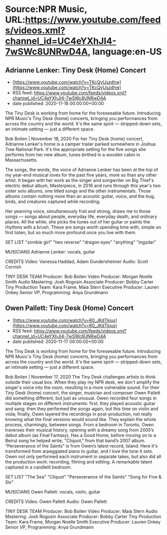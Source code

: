 # Source:NPR Music, URL:https://www.youtube.com/feeds/videos.xml?channel_id=UC4eYXhJI4-7wSWc8UNRwD4A, language:en-US

## Adrianne Lenker: Tiny Desk (Home) Concert
 - [https://www.youtube.com/watch?v=TKcQyUszdhw](https://www.youtube.com/watch?v=TKcQyUszdhw)
 - RSS feed: https://www.youtube.com/feeds/videos.xml?channel_id=UC4eYXhJI4-7wSWc8UNRwD4A
 - date published: 2020-11-18 00:00:00+00:00

The Tiny Desk is working from home for the foreseeable future. Introducing NPR Music's Tiny Desk (home) concerts, bringing you performances from across the country and the world. It's the same spirit — stripped-down sets, an intimate setting — just a different space.

Bob Boilen | November 18, 2020
For her Tiny Desk (home) concert, Adrianne Lenker's home is a camper trailer parked somewhere in Joshua Tree National Park. It's the appropriate setting for the five songs she performs from her new album, tunes birthed in a wooden cabin in Massachusetts.

The songs, the words, the voice of Adrianne Lenker has been at the top of my year-end musical loves for the past five years, more so than any other artist. It began with her work as the singer and songwriter on Big Thief's electric debut album, Masterpiece, in 2016 and runs through this year's two sister solo albums, one titled songs and the other instrumentals. Those albums contain nothing more than an acoustic guitar, voice, and the bug, birds, and creatures captured while recording.

Her yearning voice, simultaneously frail and strong, draws me to those songs — songs about people, everyday life, everyday death, and ordinary places. All the while, she picks the tunes out of her guitar or paints the rhythms with a brush. These are songs worth spending time with, simple on first listen, but so much more profound once you live with them. 

SET LIST
    "zombie girl"
    "two reverse"
    "dragon eyes"
    "anything"
    "ingydar"

MUSICIANS
    Adrianne Lenker: vocals, guitar

CREDITS
    Video: Vanessa Haddad, Adam Gundersheimer
    Audio: Scott Cornish

TINY DESK TEAM
    Producer: Bob Boilen
    Video Producer: Morgan Noelle Smith
    Audio Mastering: Josh Rogosin
    Associate Producer: Bobby Carter
    Tiny Production Team: Kara Frame, Maia Stern
    Executive Producer: Lauren Onkey
    Senior VP, Programming: Anya Grundmann

## Owen Pallett: Tiny Desk (Home) Concert
 - [https://www.youtube.com/watch?v=R0_JKdTkjus](https://www.youtube.com/watch?v=R0_JKdTkjus)
 - RSS feed: https://www.youtube.com/feeds/videos.xml?channel_id=UC4eYXhJI4-7wSWc8UNRwD4A
 - date published: 2020-11-17 00:00:00+00:00

The Tiny Desk is working from home for the foreseeable future. Introducing NPR Music's Tiny Desk (home) concerts, bringing you performances from across the country and the world. It's the same spirit — stripped-down sets, an intimate setting — just a different space.

Bob Boilen | November 17, 2020
The Tiny Desk challenges artists to think outside their usual box. When they play my NPR desk, we don't amplify the singer's voice into the room, resulting in a more vulnerable sound. For their Tiny Desk (home) concert, the singer, musician and composer Owen Pallett did something different, but just as unusual. Owen recorded four songs in multiple stages on different instruments: first, they played acoustic guitar and sang; then they performed the songs again, but this time on violin and viola; finally, Owen layered the recordings in post-production, not really knowing what the final versions would sound like. They explain the whole process, charmingly, between songs. 
From a bedroom in Toronto, Owen traverses their musical history, opening with a dreamy song from 2005’s debut album (as Final Fantasy), Has a Good Home, before moving on to a Beirut song he helped write, "Cliquot," from that band’s 2007 album. “Perseverance of the Saints" is from Owen’s latest record, Island. Here it's transformed from arpeggiated piano to guitar, and I love the tone it sets. 
Owen not only performed each instrument in separate takes, but also did all the production work: recording, filming and editing.  A remarkable talent captured in a candlelit bedroom.

SET LIST
"The Sea"
"Cliquot"
"Perseverance of the Saints"
"Song for Five & Six"

MUSICIANS
Owen Pallett: vocals, violin, guitar

CREDITS
Video: Owen Pallett
Audio: Owen Pallett

TINY DESK TEAM
Producer: Bob Boilen
Video Producer: Maia Stern
Audio Mastering: Josh Rogosin
Associate Producer: Bobby Carter
Tiny Production Team: Kara Frame, Morgan Noelle Smith
Executive Producer: Lauren Onkey
Senior VP, Programming: Anya Grundmann

